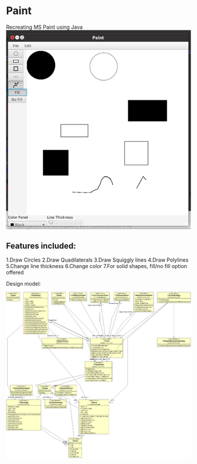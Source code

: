 # Paint
Recreating MS Paint using Java
![Image](Screenshot.png)

## Features included:
1.Draw Circles
2.Draw Quadilaterals
3.Draw Squiggly lines
4.Draw Polylines
5.Change line thickness
6.Change color
7.For solid shapes, fill/no fill option offered

Design model:

![Image](model.png)
